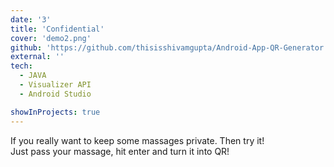 ```yaml
---
date: '3'
title: 'Confidential'
cover: 'demo2.png'
github: 'https://github.com/thisisshivamgupta/Android-App-QR-Generator.git'
external: ''
tech:
  - JAVA
  - Visualizer API
  - Android Studio

showInProjects: true
---
```


If you really want to keep some massages private. Then try it!</br>
Just pass your massage, hit enter and turn it into QR!
